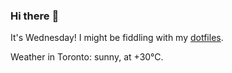 ### Hi there :wave:

It's Wednesday! I might be fiddling with my [dotfiles](https://github.com/bewuethr/dotfiles).

Weather in Toronto: sunny, at +30°C.
